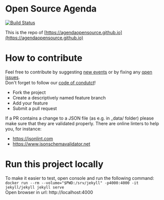 # Open Source Agenda

[![Build Status](https://travis-ci.org/agendaopensource/agendaopensource.github.io.svg?branch=master)](https://travis-ci.org/agendaopensource/agendaopensource.github.io)

This is the repo of [https://agendaopensource.github.io](https://agendaopensource.github.io)

# How to contribute

Feel free to contribute by suggesting [new events](https://github.com/agendaopensource/agendaopensource.github.io/issues/new?template=event.md&title=New%20event&labels=event) or by fixing any [open issues](https://github.com/agendaopensource/agendaopensource.github.io/issues/).  
Don't forget to follow our [code of condutct](https://github.com/agendaopensource/agendaopensource.github.io/blob/master/CODE_OF_CONDUCT.md)!

- Fork the project
- Create a descriptively named feature branch
- Add your feature
- Submit a pull request
  
If a PR contains a change to a JSON file (as e.g. in _data/ folder) please make sure that they are validated properly. 
There are online linters to help you, for instance:  
- https://jsonlint.com
- https://www.jsonschemavalidator.net


# Run this project locally

To make it easier to test, open console and run the following command:  
``docker run --rm --volume="$PWD:/srv/jekyll" -p4000:4000 -it jekyll/jekyll jekyll serve``  
Open browser in url: http://localhost:4000  
